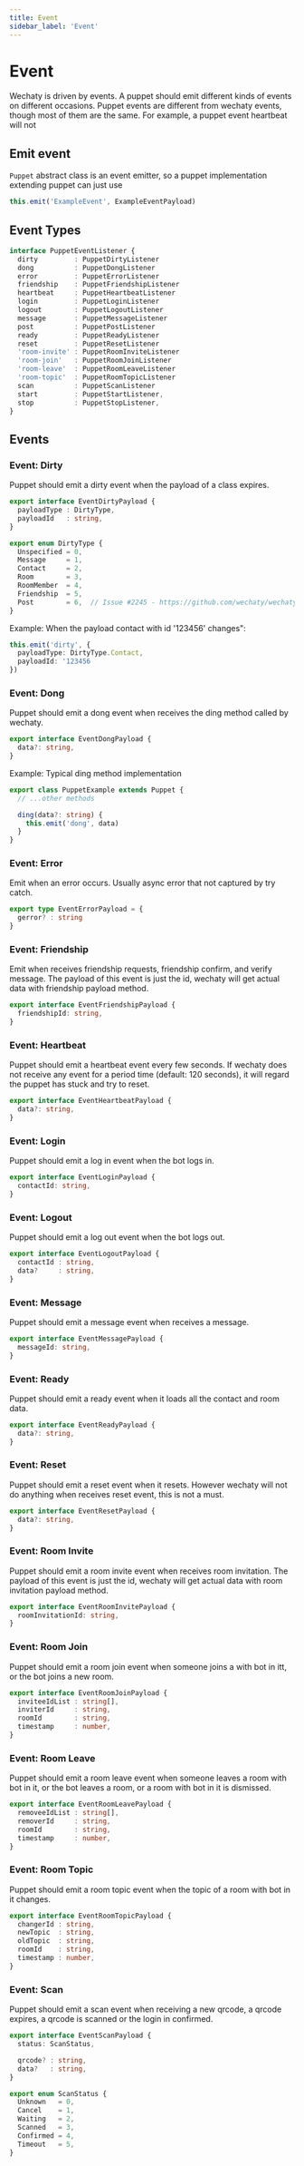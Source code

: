 ```yaml
---
title: Event
sidebar_label: 'Event'
---
```


# Event

Wechaty is driven by events. A puppet should emit different kinds of events on different occasions. Puppet events are different from wechaty events, though most of them are the same. For example, a puppet event heartbeat will not 

## Emit event

```Puppet``` abstract class is an event emitter, so a puppet implementation extending puppet can just use

```ts
this.emit('ExampleEvent', ExampleEventPayload)
```

## Event Types

```ts
interface PuppetEventListener {
  dirty         : PuppetDirtyListener
  dong          : PuppetDongListener
  error         : PuppetErrorListener
  friendship    : PuppetFriendshipListener
  heartbeat     : PuppetHeartbeatListener
  login         : PuppetLoginListener
  logout        : PuppetLogoutListener
  message       : PuppetMessageListener
  post          : PuppetPostListener
  ready         : PuppetReadyListener
  reset         : PuppetResetListener
  'room-invite' : PuppetRoomInviteListener
  'room-join'   : PuppetRoomJoinListener
  'room-leave'  : PuppetRoomLeaveListener
  'room-topic'  : PuppetRoomTopicListener
  scan          : PuppetScanListener
  start         : PuppetStartListener,
  stop          : PuppetStopListener,
}
```

## Events

### Event: Dirty

Puppet should emit a dirty event when the payload of a class expires. 

```ts
export interface EventDirtyPayload {
  payloadType : DirtyType,
  payloadId   : string,
}

export enum DirtyType {
  Unspecified = 0,
  Message     = 1,
  Contact     = 2,
  Room        = 3,
  RoomMember  = 4,
  Friendship  = 5,
  Post        = 6,  // Issue #2245 - https://github.com/wechaty/wechaty/issues/2245
}
```

Example: When the payload contact with id '123456' changes":

```ts
this.emit('dirty', {
  payloadType: DirtyType.Contact,
  payloadId: '123456
})
```

### Event: Dong

Puppet should emit a dong event when receives the ding method called by wechaty.

```ts
export interface EventDongPayload {
  data?: string,
}
```

Example: Typical ding method implementation

```ts
export class PuppetExample extends Puppet {
  // ...other methods

  ding(data?: string) {
    this.emit('dong', data)
  }
}
```

### Event: Error

Emit when an error occurs. Usually async error that not captured by try catch.

```ts
export type EventErrorPayload = {
  gerror? : string
}
```

### Event: Friendship

Emit when receives friendship requests, friendship confirm, and verify message. The payload of this event is just the id, wechaty will get actual data with friendship payload method.

```ts
export interface EventFriendshipPayload {
  friendshipId: string,
}
```

### Event: Heartbeat

Puppet should emit a heartbeat event every few seconds. If wechaty does not receive any event for a period time (default: 120 seconds), it will regard the puppet has stuck and try to reset.

```ts
export interface EventHeartbeatPayload {
  data?: string,
}
```

### Event: Login

Puppet should emit a log in event when the bot logs in.

```ts
export interface EventLoginPayload {
  contactId: string,
}
```

### Event: Logout

Puppet should emit a log out event when the bot logs out.

```ts
export interface EventLogoutPayload {
  contactId : string,
  data?     : string,
}
```

### Event: Message

Puppet should emit a message event when receives a message.

```ts
export interface EventMessagePayload {
  messageId: string,
}
```

### Event: Ready

Puppet should emit a ready event when it loads all the contact and room data.

```ts
export interface EventReadyPayload {
  data?: string,
}
```

### Event: Reset

Puppet should emit a reset event when it resets. However wechaty will not do anything when receives reset event, this is not a must.

```ts
export interface EventResetPayload {
  data?: string,
}
```

### Event: Room Invite

Puppet should emit a room invite event when receives room invitation. The payload of this event is just the id, wechaty will get actual data with room invitation payload method.

```ts
export interface EventRoomInvitePayload {
  roomInvitationId: string,
}
```

### Event: Room Join

Puppet should emit a room join event when someone joins a with bot in itt, or the bot joins a new room.

```ts
export interface EventRoomJoinPayload {
  inviteeIdList : string[],
  inviterId     : string,
  roomId        : string,
  timestamp     : number,
}
```

### Event: Room Leave

Puppet should emit a room leave event when someone leaves a room with bot in it, or the bot leaves a room, or a room with bot in it is dismissed.

```ts
export interface EventRoomLeavePayload {
  removeeIdList : string[],
  removerId     : string,
  roomId        : string,
  timestamp     : number,
}
```

### Event: Room Topic

Puppet should emit a room topic event when the topic of a room with bot in it changes.

```ts
export interface EventRoomTopicPayload {
  changerId : string,
  newTopic  : string,
  oldTopic  : string,
  roomId    : string,
  timestamp : number,
}
```

### Event: Scan

Puppet should emit a scan event when receiving a new qrcode, a qrcode expires, a qrcode is scanned or the login in confirmed.

```ts
export interface EventScanPayload {
  status: ScanStatus,

  qrcode? : string,
  data?   : string,
}

export enum ScanStatus {
  Unknown   = 0,
  Cancel    = 1,
  Waiting   = 2,
  Scanned   = 3,
  Confirmed = 4,
  Timeout   = 5,
}
```
